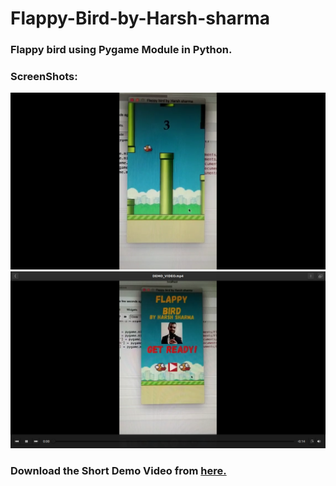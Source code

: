 # Flappy-Bird-by-Harsh-sharma
### Flappy bird using Pygame Module in Python.
### ScreenShots:
![Home Page](./ScreenShots/SS_1.png?raw=true)
![Game Play](./ScreenShots/SS_2.png?raw=true)
### Download the Short Demo Video from <a href="https://github.com/ankitsangwan1999/Flappy-Bird-by-Harsh-sharma/blob/master/DEMO_VIDEO.mp4?raw=true" download><b>here.</b></a> 
